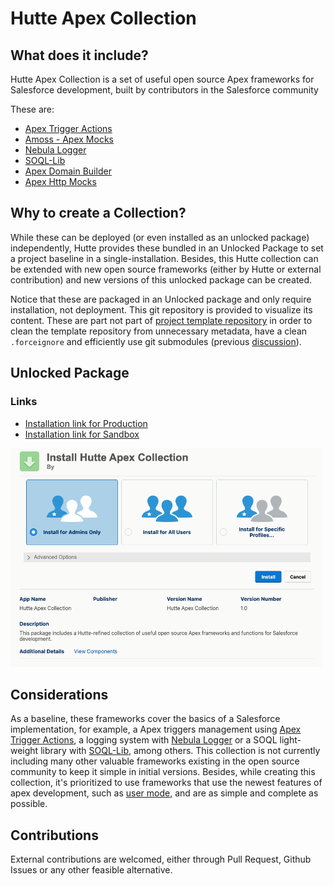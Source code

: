 # Hutte Apex Collection

## What does it include?

Hutte Apex Collection is a set of useful open source Apex frameworks for Salesforce development, built by contributors in the Salesforce community

These are:

- [Apex Trigger Actions](https://github.com/mitchspano/apex-trigger-actions-framework)
- [Amoss - Apex Mocks](https://github.com/bobalicious/amoss)
- [Nebula Logger](https://github.com/jongpie/NebulaLogger)
- [SOQL-Lib](https://github.com/beyond-the-cloud-dev/soql-lib)
- [Apex Domain Builder](https://github.com/rsoesemann/apex-domainbuilder)
- [Apex Http Mocks](https://github.com/rsoesemann/apex-httpmock)

## Why to create a Collection?

While these can be deployed (or even installed as an unlocked package) independently, Hutte provides these bundled in an Unlocked Package to set a project baseline in a single-installation. Besides, this Hutte collection can be extended with new open source frameworks (either by Hutte or external contribution) and new versions of this unlocked package can be created.

Notice that these are packaged in an Unlocked package and only require installation, not deployment. This git repository is provided to visualize its content. These are part not part of [project template repository](https://github.com/hutte-recipes/hutte-project-template) in order to clean the template repository from unnecessary metadata, have a clean `.forceignore` and efficiently use git submodules (previous [discussion](https://github.com/hutte-recipes/hutte-project-template/pull/3)).

## Unlocked Package

### Links

- [Installation link for Production](https://login.salesforce.com/packaging/installPackage.apexp?p0=04tS70000000IxpIAE)
- [Installation link for Sandbox](https://test.salesforce.com/packaging/installPackage.apexp?p0=04tS70000000IxpIAE)

<img src="./docs/images/unlocked-package-installation.png" alt="drawing" width="500"/>

## Considerations

As a baseline, these frameworks cover the basics of a Salesforce implementation, for example, a Apex triggers management using [Apex Trigger Actions](https://github.com/mitchspano/apex-trigger-actions-framework), a logging system with [Nebula Logger](https://github.com/jongpie/NebulaLogger) or a SOQL light-weight library with [SOQL-Lib](https://github.com/beyond-the-cloud-dev/soql-lib), among others.
This collection is not currently including many other valuable frameworks existing in the open source community to keep it simple in initial versions.
Besides, while creating this collection, it's prioritized to use frameworks that use the newest features of apex development, such as [user mode](https://developer.salesforce.com/docs/atlas.en-us.apexcode.meta/apexcode/apex_classes_enforce_usermode.htm), and are as simple and complete as possible.

## Contributions

External contributions are welcomed, either through Pull Request, Github Issues or any other feasible alternative.